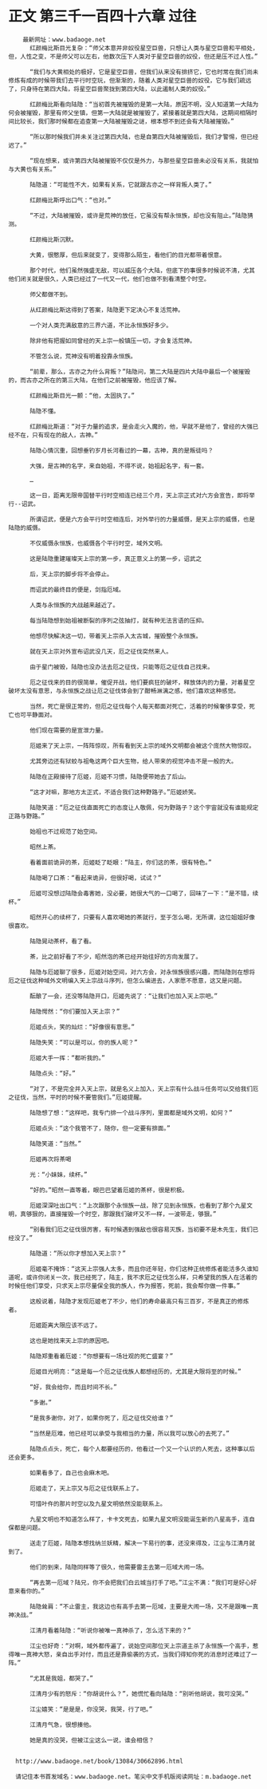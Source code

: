 # 正文 第三千一百四十六章 过往
        最新网址：www.badaoge.net
          红颜梅比斯目光复杂：“师父本意并非奴役星空巨兽，只想让人类与星空巨兽和平相处，但，人性之变，不是师父可以左右，他数次压下人类对于星空巨兽的奴役，但还是压不过人性。”
      
          “我们与大黄相处的极好，它是星空巨兽，但我们从来没有排挤它，它也时常在我们尚未修炼有成的时候带我们去平行时空玩，但渐渐的，随着人类对星空巨兽的奴役，它与我们疏远了，只身待在第四大陆，将星空巨兽聚拢到第四大陆，以此遏制人类的奴役。”
      
          红颜梅比斯看向陆隐：“当初首先被摧毁的是第一大陆，原因不明，没人知道第一大陆为何会被摧毁，那里有师父坐镇，但第一大陆就是被摧毁了，紧接着就是第四大陆，这期间相隔时间比较长，我们那时候都在追查第一大陆被摧毁之谜，根本想不到还会有大陆被摧毁。”
      
          “所以那时候我们并未关注过第四大陆，也是自第四大陆被摧毁后，我们才警惕，但已经迟了。”
      
          “现在想来，或许第四大陆被摧毁不仅仅是外力，与那些星空巨兽未必没有关系，我就怕与大黄也有关系。”
      
          陆隐道：“可能性不大，如果有关系，它就跟古亦之一样背叛人类了。”
      
          红颜梅比斯呼出口气：“也对。”
      
          “不过，大陆被摧毁，或许是荒神的放任，它虽没有帮永恒族，却也没有阻止。”陆隐猜测。
      
          红颜梅比斯沉默。
      
          大黄，很憨厚，但后来就变了，变得那么陌生，看他们的目光都带着恨意。
      
          那个时代，他们虽然强盛无敌，可以威压各个大陆，但底下的事很多时候说不清，尤其他们闭关就是很久，人类已经过了一代又一代，他们也做不到看清整个时空。
      
          师父都做不到。
      
          从红颜梅比斯这得到了答案，陆隐更下定决心不复活荒神。
      
          一个对人类充满敌意的三界六道，不比永恒族好多少。
      
          除非他有把握如同曾经的天上宗一般镇压一切，才会复活荒神。
      
          不管怎么说，荒神没有明着投靠永恒族。
      
          “前辈，那么，古亦之为什么背叛？”陆隐问，第二大陆是四片大陆中最后一个被摧毁的，而古亦之所在的第三大陆，在他们之前被摧毁，他应该了解。
      
          红颜梅比斯目光一颤：“他，太固执了。”
      
          陆隐不懂。
      
          红颜梅比斯道：“对于力量的追求，是会走火入魔的，他，早就不是他了，曾经的大强已经不在，只有现在的敌人，古神。”
      
          陆隐心情沉重，回想垂钓岁月长河看过的一幕，古神，真的是叛徒吗？
      
          大强，是古神的名字，来自始祖，不得不说，始祖起名字，有一套。
      
          …
      
          这一日，距离无限帝国替平行时空相连已经三个月，天上宗正式对六方会宣告，即将举行--诏武。
      
          所谓诏武，便是六方会平行时空相连后，对外举行的力量威慑，是天上宗的威慑，也是陆隐的威慑。
      
          不仅威慑永恒族，也威慑各个平行时空，域外文明。
      
          这是陆隐重建璀璨天上宗的第一步，真正意义上的第一步，诏武之
      
          后，天上宗的脚步将不会停止。
      
          而诏武的最终目的便是，剑指厄域。
      
          人类与永恒族的大战越来越近了。
      
          每当陆隐想到始祖被断裂的序列之弦抽打，就有种无法言语的压抑。
      
          他想尽快解决这一切，带着天上宗杀入太古城，摧毁整个永恒族。
      
          就在天上宗对外宣布诏武没几天，厄之征伐突然来人。
      
          由于星门被毁，陆隐也没办法去厄之征伐，只能等厄之征伐自己找来。
      
          厄之征伐来的目的很简单，催促开战，他们要疯狂的破坏，释放体内的力量，对着星空破坏太没有意思，与永恒族之战让厄之征伐体会到了酣畅淋漓之感，他们喜欢这种感觉。
      
          当然，死亡是很正常的，但厄之征伐每个人每天都面对死亡，活着的时候奢侈享受，死亡也可平静面对。
      
          他们现在需要的是宣泄力量。
      
          厄姬来了天上宗，一阵阵惊叹，所有看到天上宗的域外文明都会被这个庞然大物惊叹。
      
          尤其旁边还有狱蛟与祖龟这两个巨大生物，给人带来的视觉冲击不是一般的大。
      
          陆隐在正殿接待了厄姬，厄姬不习惯，陆隐便带她去了后山。
      
          “这才对嘛，那地方太正式，不适合我们这种野路子。”厄姬娇笑。
      
          陆隐笑道：“厄之征伐直面死亡的态度让人敬佩，何为野路子？这个宇宙就没有谁能规定正路与野路。”
      
          始祖也不过规范了始空间。
      
          昭然上茶。
      
          看着面前诡异的茶，厄姬眨了眨眼：“陆主，你们这的茶，很有特色。”
      
          陆隐喝了口茶：“看起来诡异，但很好喝，试试？”
      
          厄姬可没想过陆隐会毒害她，没必要，她很大气的一口喝了，回味了一下：“是不错，续杯。”
      
          昭然开心的续杯了，只要有人喜欢喝她的茶就行，至于怎么喝，无所谓，这位姐姐好像很喜欢。
      
          陆隐晃动茶杯，看了看。
      
          茶，比之前好看了不少，昭然泡的茶已经开始往好的方向发展了。
      
          陆隐与厄姬聊了很多，厄姬对始空间，对六方会，对永恒族很感兴趣，而陆隐则在想将厄之征伐这种域外文明编入天上宗战斗序列，但怎么编进去，人家愿不愿意，这又是问题。
      
          酝酿了一会，还没等陆隐开口，厄姬先说了：“让我们也加入天上宗吧。”
      
          陆隐愕然：“你们要加入天上宗？”
      
          厄姬点头，笑的灿烂：“好像很有意思。”
      
          陆隐失笑：“可以是可以，你的族人呢？”
      
          厄姬大手一挥：“都听我的。”
      
          陆隐点头：“好。”
      
          “对了，不是完全并入天上宗，就是名义上加入，天上宗有什么战斗任务可以交给我们厄之征伐，当然，平时的时候不要管我们。”厄姬提醒。
      
          陆隐想了想：“这样吧，我专门排一个战斗序列，里面都是域外文明，如何？”
      
          厄姬点头：“这个我管不了，随你，但一定要有排面。”
      
          陆隐笑道：“当然。”
      
          厄姬再次将茶喝
      
          光：“小妹妹，续杯。”
      
          “好的。”昭然一直等着，眼巴巴望着厄姬的茶杯，很是积极。
      
          厄姬深深吐出口气：“上次跟那个永恒族一战，除了见到永恒族，也看到了那个九星文明，真够狠的，直接摧毁一个时空，那跟我们破坏又不一样，一波带走，够狠。”
      
          “别看我们厄之征伐很厉害，有时候遇到强敌也很容易灭族，当初要不是木先生，我们已经没了。”
      
          陆隐道：“所以你才想加入天上宗？”
      
          厄姬毫不掩饰：“这天上宗强人太多，而且你还年轻，你们这种正统修炼者能活多久谁知道呢，或许你闭关一次，我已经死了，陆主，我不求厄之征伐怎么样，只希望我的族人在活着的时候任他们享受，只求天上宗尽量保全我的族人，作为报答，死前，我会帮你做一件事。”
      
          这般说着，陆隐才发现厄姬老了不少，他们的寿命最高只有三百岁，不是真正的修炼者。
      
          厄姬距离大限应该不远了。
      
          这也是她找来天上宗的原因吧。
      
          陆隐郑重看着厄姬：“你想要有一场壮观的死亡盛宴？”
      
          厄姬目光明亮：“这是每一个厄之征伐族人都想经历的，尤其是大限将至的时候。”
      
          “好，我会给你，而且时间不长。”
      
          “多谢。”
      
          “是我多谢你，对了，如果你死了，厄之征伐交给谁？”
      
          “当然是厄难，他已经可以承受与我相当的力量，所以我可以放心的去死了。”
      
          陆隐点点头，死亡，每个人都要经历的，他看过一个又一个认识的人死去，这种事以后还会更多。
      
          如果看多了，自己也会麻木吧。
      
          厄姬走了，天上宗又与厄之征伐联系上了。
      
          可惜叶仵的那片时空以及九星文明依然没能联系上。
      
          九星文明也不知道怎么样了，卡卡文死去，如果九星文明没能诞生新的八星高手，连自保都是问题。
      
          送走了厄姬，陆隐本想找纳兰妖精，解决一下易行的事，还没来得及，江尘与江清月就到了。
      
          他们的到来，陆隐同样等了很久，他需要雷主去第一厄域大闹一场。
      
          “再去第一厄域？陆兄，你不会把我们白云城当打手了吧。”江尘不满：“我们可是好心好意来看你的。”
      
          陆隐耸肩：“不止雷主，我这边也有高手去第一厄域，主要是大闹一场，又不是跟唯一真神决战。”
      
          江清月看着陆隐：“听说你被唯一真神杀了，怎么活下来的？”
      
          江尘也好奇：“对啊，域外都传遍了，说始空间那位天上宗道主杀了永恒族一个高手，惹得唯一真神大怒，亲自出手对付，而且还是靠偷袭的方式，当我们得知你死的消息时还难过了一阵。”
      
          “尤其是我姐，都哭了。”
      
          江清月少有的怒斥：“你胡说什么？”，她慌忙看向陆隐：“别听他胡说，我可没哭。”
      
          江尘嬉笑：“是是是，你没哭，我哭，行了吧。”
      
          江清月气急，很想揍他。
      
          她是真的没哭，但被江尘这么一说，谁会相信？
      
      
      http://www.badaoge.net/book/13084/30662896.html
      
      请记住本书首发域名：www.badaoge.net。笔尖中文手机版阅读网址：m.badaoge.net